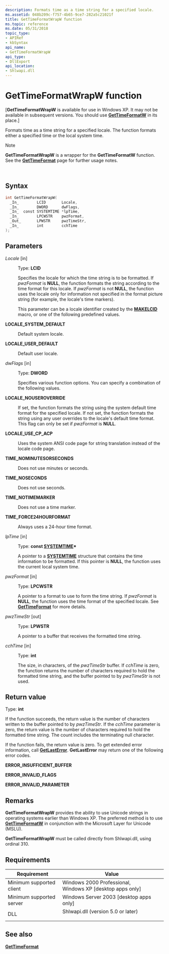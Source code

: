 ```yaml
---
description: Formats time as a time string for a specified locale.
ms.assetid: 048b209c-f757-4b65-9ce7-282a5c21021f
title: GetTimeFormatWrapW function
ms.topic: reference
ms.date: 05/31/2018
topic_type: 
- APIRef
- kbSyntax
api_name: 
- GetTimeFormatWrapW
api_type: 
- DllExport
api_location: 
- Shlwapi.dll
---
```


# GetTimeFormatWrapW function

\[**GetTimeFormatWrapW** is available for use in Windows XP. It may not be available in subsequent versions. You should use [**GetTimeFormatW**](/windows/win32/api/datetimeapi/nf-datetimeapi-gettimeformata) in its place.\]

Formats time as a time string for a specified locale. The function formats either a specified time or the local system time.

> [!Note]  
> **GetTimeFormatWrapW** is a wrapper for the **GetTimeFormatW** function. See the [**GetTimeFormat**](/windows/win32/api/datetimeapi/nf-datetimeapi-gettimeformata) page for further usage notes.

 

## Syntax


```C++
int GetTimeFormatWrapW(
  _In_        LCID       Locale,
  _In_        DWORD      dwFlags,
  _In_  const SYSTEMTIME *lpTime,
  _In_        LPCWSTR    pwzFormat,
  _Out_       LPWSTR     pwzTimeStr,
  _In_        int        cchTime
);
```



## Parameters

<dl> <dt>

*Locale* \[in\]
</dt> <dd>

Type: **LCID**

Specifies the locale for which the time string is to be formatted. If *pwzFormat* is **NULL**, the function formats the string according to the time format for this locale. If *pwzFormat* is not **NULL**, the function uses the locale only for information not specified in the format picture string (for example, the locale's time markers).

This parameter can be a locale identifier created by the [**MAKELCID**](/windows/win32/api/winnt/nf-winnt-makelcid) macro, or one of the following predefined values.

<dt>

<span id="LOCALE_SYSTEM_DEFAULT"></span><span id="locale_system_default"></span>

<span id="LOCALE_SYSTEM_DEFAULT"></span><span id="locale_system_default"></span>**LOCALE\_SYSTEM\_DEFAULT**


</dt> <dd>

Default system locale.

</dd> <dt>

<span id="LOCALE_USER_DEFAULT"></span><span id="locale_user_default"></span>

<span id="LOCALE_USER_DEFAULT"></span><span id="locale_user_default"></span>**LOCALE\_USER\_DEFAULT**


</dt> <dd>

Default user locale.

</dd> </dl> </dd> <dt>

*dwFlags* \[in\]
</dt> <dd>

Type: **DWORD**

Specifies various function options. You can specify a combination of the following values.

<dt>

<span id="LOCALE_NOUSEROVERRIDE"></span><span id="locale_nouseroverride"></span>

<span id="LOCALE_NOUSEROVERRIDE"></span><span id="locale_nouseroverride"></span>**LOCALE\_NOUSEROVERRIDE**


</dt> <dd>

If set, the function formats the string using the system default time format for the specified locale. If not set, the function formats the string using any user overrides to the locale's default time format. This flag can only be set if *pwzFormat* is **NULL**.

</dd> <dt>

<span id="LOCALE_USE_CP_ACP"></span><span id="locale_use_cp_acp"></span>

<span id="LOCALE_USE_CP_ACP"></span><span id="locale_use_cp_acp"></span>**LOCALE\_USE\_CP\_ACP**


</dt> <dd>

Uses the system ANSI code page for string translation instead of the locale code page.

</dd> <dt>

<span id="TIME_NOMINUTESORSECONDS"></span><span id="time_nominutesorseconds"></span>

<span id="TIME_NOMINUTESORSECONDS"></span><span id="time_nominutesorseconds"></span>**TIME\_NOMINUTESORSECONDS**


</dt> <dd>

Does not use minutes or seconds.

</dd> <dt>

<span id="TIME_NOSECONDS"></span><span id="time_noseconds"></span>

<span id="TIME_NOSECONDS"></span><span id="time_noseconds"></span>**TIME\_NOSECONDS**


</dt> <dd>

Does not use seconds.

</dd> <dt>

<span id="TIME_NOTIMEMARKER"></span><span id="time_notimemarker"></span>

<span id="TIME_NOTIMEMARKER"></span><span id="time_notimemarker"></span>**TIME\_NOTIMEMARKER**


</dt> <dd>

Does not use a time marker.

</dd> <dt>

<span id="TIME_FORCE24HOURFORMAT"></span><span id="time_force24hourformat"></span>

<span id="TIME_FORCE24HOURFORMAT"></span><span id="time_force24hourformat"></span>**TIME\_FORCE24HOURFORMAT**


</dt> <dd>

Always uses a 24-hour time format.

</dd> </dl> </dd> <dt>

*lpTime* \[in\]
</dt> <dd>

Type: **const [**SYSTEMTIME**](/windows/win32/api/minwinbase/ns-minwinbase-systemtime)\***

A pointer to a [**SYSTEMTIME**](/windows/win32/api/minwinbase/ns-minwinbase-systemtime) structure that contains the time information to be formatted. If this pointer is **NULL**, the function uses the current local system time.

</dd> <dt>

*pwzFormat* \[in\]
</dt> <dd>

Type: **LPCWSTR**

A pointer to a format to use to form the time string. If *pwzFormat* is **NULL**, the function uses the time format of the specified locale. See [**GetTimeFormat**](/windows/win32/api/datetimeapi/nf-datetimeapi-gettimeformata) for more details.

</dd> <dt>

*pwzTimeStr* \[out\]
</dt> <dd>

Type: **LPWSTR**

A pointer to a buffer that receives the formatted time string.

</dd> <dt>

*cchTime* \[in\]
</dt> <dd>

Type: **int**

The size, in characters, of the *pwzTimeStr* buffer. If *cchTime* is zero, the function returns the number of characters required to hold the formatted time string, and the buffer pointed to by *pwzTimeStr* is not used.

</dd> </dl>

## Return value

Type: **int**

If the function succeeds, the return value is the number of characters written to the buffer pointed to by *pwzTimeStr*. If the *cchTime* parameter is zero, the return value is the number of characters required to hold the formatted time string. The count includes the terminating null character.

If the function fails, the return value is zero. To get extended error information, call [**GetLastError**](/windows/win32/api/errhandlingapi/nf-errhandlingapi-getlasterror). **GetLastError** may return one of the following error codes.

<dl> <dt>

**ERROR\_INSUFFICIENT\_BUFFER**
</dt> <dt>

**ERROR\_INVALID\_FLAGS**
</dt> <dt>

**ERROR\_INVALID\_PARAMETER**
</dt> </dl>

## Remarks

**GetTimeFormatWrapW** provides the ability to use Unicode strings in operating systems earlier than Windows XP. The preferred method is to use [**GetTimeFormatW**](/windows/win32/api/datetimeapi/nf-datetimeapi-gettimeformata) in conjunction with the Microsoft Layer for Unicode (MSLU).

**GetTimeFormatWrapW** must be called directly from Shlwapi.dll, using ordinal 310.

## Requirements



| Requirement | Value |
|-------------------------------------|---------------------------------------------------------------------------------------------------------------|
| Minimum supported client<br/> | Windows 2000 Professional, Windows XP \[desktop apps only\]<br/>                                        |
| Minimum supported server<br/> | Windows Server 2003 \[desktop apps only\]<br/>                                                          |
| DLL<br/>                      | <dl> <dt>Shlwapi.dll (version 5.0 or later)</dt> </dl> |



## See also

<dl> <dt>

[**GetTimeFormat**](/windows/win32/api/datetimeapi/nf-datetimeapi-gettimeformata)
</dt> </dl>

 

 
